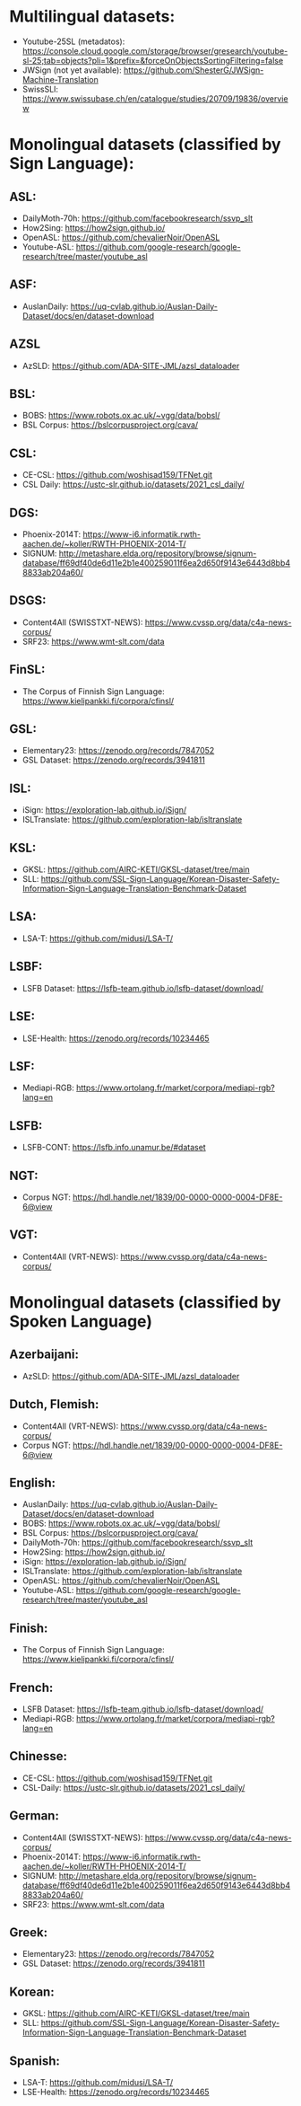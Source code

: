 
# Multilingual datasets:
- Youtube-25SL (metadatos): https://console.cloud.google.com/storage/browser/gresearch/youtube-sl-25;tab=objects?pli=1&prefix=&forceOnObjectsSortingFiltering=false
- JWSign (not yet available): https://github.com/ShesterG/JWSign-Machine-Translation
- SwissSLI: https://www.swissubase.ch/en/catalogue/studies/20709/19836/overview


# Monolingual datasets (classified by Sign Language):

## ASL: 
- DailyMoth-70h: https://github.com/facebookresearch/ssvp_slt
- How2Sing: https://how2sign.github.io/
- OpenASL: https://github.com/chevalierNoir/OpenASL
- Youtube-ASL: https://github.com/google-research/google-research/tree/master/youtube_asl

## ASF:
- AuslanDaily: https://uq-cvlab.github.io/Auslan-Daily-Dataset/docs/en/dataset-download

## AZSL
- AzSLD: https://github.com/ADA-SITE-JML/azsl_dataloader

## BSL:
- BOBS: https://www.robots.ox.ac.uk/~vgg/data/bobsl/
- BSL Corpus: https://bslcorpusproject.org/cava/
  
## CSL: 
- CE-CSL: https://github.com/woshisad159/TFNet.git
- CSL Daily: https://ustc-slr.github.io/datasets/2021_csl_daily/


## DGS:
- Phoenix-2014T: https://www-i6.informatik.rwth-aachen.de/~koller/RWTH-PHOENIX-2014-T/
- SIGNUM: http://metashare.elda.org/repository/browse/signum-database/ff69df40de6d11e2b1e400259011f6ea2d650f9143e6443d8bb48833ab204a60/

## DSGS:
- Content4All (SWISSTXT-NEWS): https://www.cvssp.org/data/c4a-news-corpus/
- SRF23: https://www.wmt-slt.com/data

## FinSL:
- The Corpus of Finnish Sign Language: https://www.kielipankki.fi/corpora/cfinsl/

## GSL: 
- Elementary23: https://zenodo.org/records/7847052
- GSL Dataset: https://zenodo.org/records/3941811

## ISL:
- iSign: https://exploration-lab.github.io/iSign/
- ISLTranslate: https://github.com/exploration-lab/isltranslate


## KSL:
- GKSL: https://github.com/AIRC-KETI/GKSL-dataset/tree/main
- SLL: https://github.com/SSL-Sign-Language/Korean-Disaster-Safety-Information-Sign-Language-Translation-Benchmark-Dataset


## LSA:
- LSA-T: https://github.com/midusi/LSA-T/

## LSBF:
- LSFB Dataset: https://lsfb-team.github.io/lsfb-dataset/download/

## LSE: 
- LSE-Health: https://zenodo.org/records/10234465

## LSF: 
- Mediapi-RGB: https://www.ortolang.fr/market/corpora/mediapi-rgb?lang=en

## LSFB:
- LSFB-CONT: https://lsfb.info.unamur.be/#dataset

## NGT:
- Corpus NGT: https://hdl.handle.net/1839/00-0000-0000-0004-DF8E-6@view

## VGT: 
- Content4All (VRT-NEWS): https://www.cvssp.org/data/c4a-news-corpus/


# Monolingual datasets (classified by Spoken Language)

## Azerbaijani:
- AzSLD: https://github.com/ADA-SITE-JML/azsl_dataloader

## Dutch, Flemish:
- Content4All (VRT-NEWS): https://www.cvssp.org/data/c4a-news-corpus/
- Corpus NGT: https://hdl.handle.net/1839/00-0000-0000-0004-DF8E-6@view

## English:
- AuslanDaily: https://uq-cvlab.github.io/Auslan-Daily-Dataset/docs/en/dataset-download
- BOBS: https://www.robots.ox.ac.uk/~vgg/data/bobsl/
- BSL Corpus: https://bslcorpusproject.org/cava/
- DailyMoth-70h: https://github.com/facebookresearch/ssvp_slt
- How2Sing: https://how2sign.github.io/
- iSign: https://exploration-lab.github.io/iSign/
- ISLTranslate: https://github.com/exploration-lab/isltranslate
- OpenASL: https://github.com/chevalierNoir/OpenASL
- Youtube-ASL: https://github.com/google-research/google-research/tree/master/youtube_asl

## Finish:
- The Corpus of Finnish Sign Language: https://www.kielipankki.fi/corpora/cfinsl/

## French: 
- LSFB Dataset: https://lsfb-team.github.io/lsfb-dataset/download/
- Mediapi-RGB: https://www.ortolang.fr/market/corpora/mediapi-rgb?lang=en

## Chinesse: 
- CE-CSL: https://github.com/woshisad159/TFNet.git
- CSL-Daily: https://ustc-slr.github.io/datasets/2021_csl_daily/


## German:
- Content4All (SWISSTXT-NEWS): https://www.cvssp.org/data/c4a-news-corpus/
- Phoenix-2014T: https://www-i6.informatik.rwth-aachen.de/~koller/RWTH-PHOENIX-2014-T/
- SIGNUM: http://metashare.elda.org/repository/browse/signum-database/ff69df40de6d11e2b1e400259011f6ea2d650f9143e6443d8bb48833ab204a60/
- SRF23: https://www.wmt-slt.com/data


## Greek: 
- Elementary23: https://zenodo.org/records/7847052
- GSL Dataset: https://zenodo.org/records/3941811

## Korean:
- GKSL: https://github.com/AIRC-KETI/GKSL-dataset/tree/main
- SLL: https://github.com/SSL-Sign-Language/Korean-Disaster-Safety-Information-Sign-Language-Translation-Benchmark-Dataset

## Spanish: 
- LSA-T: https://github.com/midusi/LSA-T/
- LSE-Health: https://zenodo.org/records/10234465


